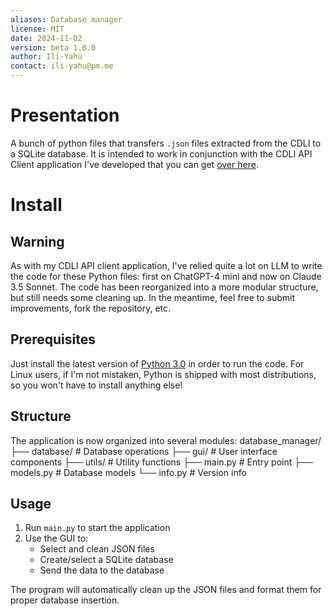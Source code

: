 ```yaml
---
aliases: Database manager
license: MIT
date: 2024-11-02
version: beta 1.0.0
author: Ilī-Yahu
contact: ili-yahu@pm.me
---
```

# Presentation
A bunch of python files that transfers `.json` files extracted from the CDLI to a SQLite database.
It is intended to work in conjunction with the CDLI API Client application I've developed that you can get [over here](https://github.com/ili-yahu/cdli-api-client-app). 

# Install
## Warning
As with my CDLI API client application, I've relied quite a lot on LLM to write the code for these Python files: first on ChatGPT-4 mini and now on Claude 3.5 Sonnet. The code has been reorganized into a more modular structure, but still needs some cleaning up. In the meantime, feel free to submit improvements, fork the repository, etc.

## Prerequisites
Just install the latest version of [Python 3.0](https://www.python.org/downloads/) in order to run the code. 
For Linux users, if I'm not mistaken, Python is shipped with most distributions, so you won't have to install anything else!

## Structure
The application is now organized into several modules:
database_manager/
├── database/ # Database operations
├── gui/ # User interface components
├── utils/ # Utility functions
├── main.py # Entry point
├── models.py # Database models
└── info.py # Version info

## Usage
1. Run `main.py` to start the application
2. Use the GUI to:
   - Select and clean JSON files
   - Create/select a SQLite database
   - Send the data to the database

The program will automatically clean up the JSON files and format them for proper database insertion.

